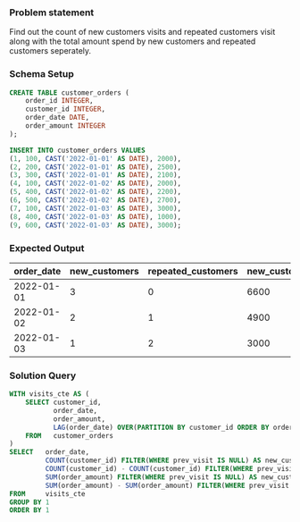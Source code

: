 ### Problem statement

Find out the count of new customers visits and repeated customers visit along with the total amount spend by new customers and repeated customers seperately.

### Schema Setup

```sql
CREATE TABLE customer_orders (
    order_id INTEGER,
    customer_id INTEGER,
    order_date DATE,
    order_amount INTEGER
);

INSERT INTO customer_orders VALUES 
(1, 100, CAST('2022-01-01' AS DATE), 2000),
(2, 200, CAST('2022-01-01' AS DATE), 2500),
(3, 300, CAST('2022-01-01' AS DATE), 2100),
(4, 100, CAST('2022-01-02' AS DATE), 2000),
(5, 400, CAST('2022-01-02' AS DATE), 2200),
(6, 500, CAST('2022-01-02' AS DATE), 2700),
(7, 100, CAST('2022-01-03' AS DATE), 3000),
(8, 400, CAST('2022-01-03' AS DATE), 1000),
(9, 600, CAST('2022-01-03' AS DATE), 3000);
```

### Expected Output

order_date |	new_customers |	repeated_customers |	new_customers_order_amt | repeated_customers_order_amt |
--|--|--|--|--|
2022-01-01 |	3 |	0 |	6600 |	0 |
2022-01-02 |	2 |	1 |	4900 |	2000 |
2022-01-03 |	1 |	2 |	3000 |	4000 |


### Solution Query

```sql
WITH visits_cte AS (
	SELECT customer_id, 
		   order_date, 
		   order_amount,
		   LAG(order_date) OVER(PARTITION BY customer_id ORDER BY order_date) AS prev_visit
	FROM   customer_orders
)
SELECT   order_date, 
         COUNT(customer_id) FILTER(WHERE prev_visit IS NULL) AS new_customers,
		 COUNT(customer_id) - COUNT(customer_id) FILTER(WHERE prev_visit IS NULL) AS repeated_customers, 
		 SUM(order_amount) FILTER(WHERE prev_visit IS NULL) AS new_customers_order_amt,
		 SUM(order_amount) - SUM(order_amount) FILTER(WHERE prev_visit IS NULL) AS repeated_customers_order_amt
FROM     visits_cte
GROUP BY 1
ORDER BY 1
```
